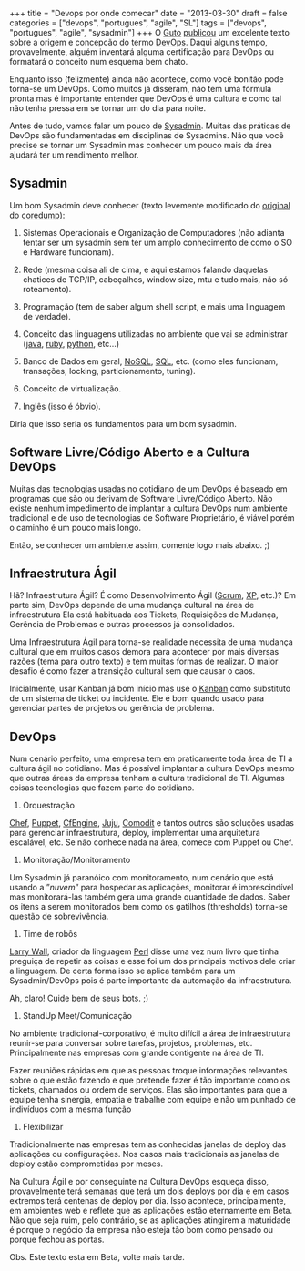 +++
title = "Devops por onde comecar"
date = "2013-03-30"
draft = false
categories = ["devops", "portugues", "agile", "SL"]
tags = ["devops", "portugues", "agile", "sysadmin"]
+++
O [Guto](http://gutocarvalho.net/)
[publicou](http://gutocarvalho.net/octopress/2013/03/16/o-que-e-um-devops-afinal/)
um excelente texto sobre a origem e concepcão do termo
[DevOps](http://dev2ops.org/2010/02/what-is-devops/). Daqui alguns
tempo, provavelmente, alguém inventará alguma certificação para DevOps
ou formatará o conceito num esquema bem chato.

Enquanto isso (felizmente) ainda não acontece, como você bonitão pode
torna-se um DevOps. Como muitos já disseram, não tem uma fórmula pronta
mas é importante entender que DevOps é uma cultura e como tal não tenha
pressa em se tornar um do dia para noite.

Antes de tudo, vamos falar um pouco de [Sysadmin](https://lopsa.org/).
Muitas das práticas de DevOps são fundamentadas em disciplinas de
Sysadmins. Não que você precise se tornar um Sysadmin mas conhecer um
pouco mais da área ajudará ter um rendimento melhor.

Sysadmin
--------

Um bom Sysadmin deve conhecer (texto levemente modificado do
[original](http://core.eti.br/2010/03/07/para-ser-um-sysadmin/) do
[coredump](http://core.eti.br)):

1.  Sistemas Operacionais e Organização de Computadores (não adianta
    tentar ser um sysadmin sem ter um amplo conhecimento de como o SO e
    Hardware funcionam).

2.  Rede (mesma coisa ali de cima, e aqui estamos falando daquelas
    chatices de TCP/IP, cabeçalhos, window size, mtu e tudo mais, não só
    roteamento).

3.  Programação (tem de saber algum shell script, e mais uma linguagem
    de verdade).

4.  Conceito das linguagens utilizadas no ambiente que vai se
    administrar ([java](http://www.java.com),
    [ruby](http://www.ruby-lang.org), [python](http://www.python.org),
    etc…)

5.  Banco de Dados em geral,
    [NoSQL](http://martinfowler.com/nosql.html),
    [SQL](http://en.wikipedia.org/wiki/SQL), etc. (como eles funcionam,
    transações, locking, particionamento, tuning).

6.  Conceito de virtualização.

7.  Inglês (isso é óbvio).

Diria que isso seria os fundamentos para um bom sysadmin.

Software Livre/Código Aberto e a Cultura DevOps
-----------------------------------------------

Muitas das tecnologias usadas no cotidiano de um DevOps é baseado em
programas que são ou derivam de Software Livre/Código Aberto. Não existe
nenhum impedimento de implantar a cultura DevOps num ambiente
tradicional e de uso de tecnologias de Software Proprietário, é viável
porém o caminho é um pouco mais longo.

Então, se conhecer um ambiente assim, comente logo mais abaixo. ;)

Infraestrutura Ágil
-------------------

Hã? Infraestrutura Ágil? É como Desenvolvimento Ágil
([Scrum](http://www.scrum.org/),
[XP](http://www.extremeprogramming.org/), etc.)? Em parte sim, DevOps
depende de uma mudança cultural na área de infraestrutura Ela está
habituada aos Tickets, Requisições de Mudança, Gerência de Problemas e
outras processos já consolidados.

Uma Infraestrutura Ágil para torna-se realidade necessita de uma mudança
cultural que em muitos casos demora para acontecer por mais diversas
razões (tema para outro texto) e tem muitas formas de realizar. O maior
desafio é como fazer a transição cultural sem que causar o caos.

Inicialmente, usar Kanban já bom início mas use o
[Kanban](http://www.kanbanblog.com/explained/) como substituto de um
sistema de ticket ou incidente. Ele é bom quando usado para gerenciar
partes de projetos ou gerência de problema.

DevOps
------

Num cenário perfeito, uma empresa tem em praticamente toda área de TI a
cultura ágil no cotidiano. Mas é possível implantar a cultura DevOps
mesmo que outras áreas da empresa tenham a cultura tradicional de TI.
Algumas coisas tecnologias que fazem parte do cotidiano.

1.  Orquestração

[Chef](http://www.opscode.com/chef/), [Puppet](https://puppetlabs.com/),
[CfEngine](http://cfengine.com/), [Juju](https://juju.ubuntu.com/),
[Comodit](https://github.com/comodit) e tantos outros são soluções
usadas para gerenciar infraestrutura, deploy, implementar uma
arquitetura escalável, etc. Se não conhece nada na área, comece com
Puppet ou Chef.

1.  Monitoração/Monitoramento

Um Sysadmin já paranóico com monitoramento, num cenário que está usando
a ”*nuvem*” para hospedar as aplicações, monitorar é imprescindível mas monitorará-las
também gera uma grande quantidade de dados. Saber os itens a
serem monitorados bem como os gatilhos (thresholds) torna-se questão de
sobrevivência.

1.  Time de robôs

[Larry Wall](http://www.wall.org/~larry/), criador da linguagem
[Perl](http://www.perl.org/) disse uma vez num livro que tinha preguiça
de repetir as coisas e esse foi um dos principais motivos dele criar a
linguagem. De certa forma isso se aplica também para um Sysadmin/DevOps
pois é parte importante da automação da infraestrutura.

Ah, claro! Cuide bem de seus bots. ;)

1.  StandUp Meet/Comunicação

No ambiente tradicional-corporativo, é muito difícil a área de
infraestrutura reunir-se para conversar sobre tarefas, projetos,
problemas, etc. Principalmente nas empresas com grande contigente na
área de TI.

Fazer reuniões rápidas em que as pessoas troque informações relevantes
sobre o que estão fazendo e que pretende fazer é tão importante como os
tickets, chamados ou ordem de serviços. Elas são importantes para que a
equipe tenha sinergia, empatia e trabalhe com equipe e não um punhado de
indivíduos com a mesma função

1.  Flexibilizar

Tradicionalmente nas empresas tem as conhecidas janelas de deploy das
aplicações ou configurações. Nos casos mais tradicionais as janelas de
deploy estão comprometidas por meses.

Na Cultura Ágil e por conseguinte na Cultura DevOps esqueça disso,
provavelmente terá semanas que terá um dois deploys por dia e em casos
extremos terá centenas de deploy por dia. Isso acontece, principalmente,
em ambientes web e reflete que as aplicações estão eternamente em Beta.
Não que seja ruim, pelo contrário, se as aplicações atingirem a
maturidade é porque o negócio da empresa não esteja tão bom como pensado
ou porque fechou as portas.

Obs. Este texto esta em Beta, volte mais tarde.
